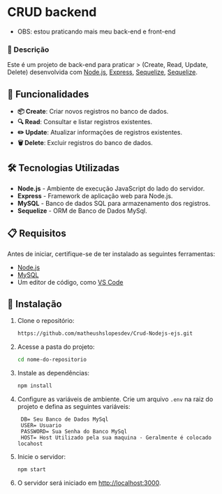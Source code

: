 # CRUD backend
- OBS: estou praticando mais meu back-end e front-end

### 📘 Descrição

Este é um projeto de back-end para praticar > (Create, Read, Update, Delete) desenvolvida com [Node.js](https://nodejs.org/), [Express](https://expressjs.com/), [Sequelize](https://www.sequelize.org/), [Sequelize](https://www.mysql.com/).

## 🚀 Funcionalidades

- **📦 Create**: Criar novos registros no banco de dados.
- **🔍 Read**: Consultar e listar registros existentes.
- **✏️ Update**: Atualizar informações de registros existentes.
- **🗑️ Delete**: Excluir registros do banco de dados.

## 🛠️ Tecnologias Utilizadas

- **Node.js** - Ambiente de execução JavaScript do lado do servidor.
- **Express** - Framework de aplicação web para Node.js.
- **MySQL** - Banco de dados SQL para armazenamento dos registros.
- **Sequelize** - ORM de Banco de Dados MySql.

## 📋 Requisitos

Antes de iniciar, certifique-se de ter instalado as seguintes ferramentas:

- [Node.js](https://nodejs.org/)
- [MySQL](https://www.mysql.com/)
- Um editor de código, como [VS Code](https://code.visualstudio.com/)

## 🚀 Instalação

1. Clone o repositório:

   ```bash
   https://github.com/matheushslopesdev/Crud-Nodejs-ejs.git
   ```

2. Acesse a pasta do projeto:

   ```bash
   cd nome-do-repositorio
   ```

3. Instale as dependências:

   ```bash
   npm install
   ```

4. Configure as variáveis de ambiente. Crie um arquivo `.env` na raiz do projeto e defina as seguintes variáveis:

   ```env
    DB= Seu Banco de Dados MySql
    USER= Usuario
    PASSWORD= Sua Senha do Banco MySql
    HOST= Host Utilizado pela sua maquina - Geralmente é colocado locahost

   ```

5. Inicie o servidor:

   ```bash
   npm start
   ```

6. O servidor será iniciado em [http://localhost:3000](http://localhost:3300).

